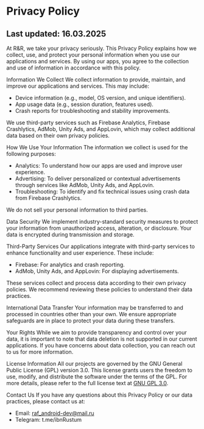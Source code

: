# Privacy Policy
## Last updated: 16.03.2025

At R&R, we take your privacy seriously. This Privacy Policy explains how we collect, use, and protect your personal information when you use our applications and services. By using our apps, you agree to the collection and use of information in accordance with this policy.

Information We Collect
We collect information to provide, maintain, and improve our applications and services. This may include:

- Device information (e.g., model, OS version, and unique identifiers).
- App usage data (e.g., session duration, features used).
- Crash reports for troubleshooting and stability improvements.

We use third-party services such as Firebase Analytics, Firebase Crashlytics, AdMob, Unity Ads, and AppLovin, which may collect additional data based on their own privacy policies.

How We Use Your Information
The information we collect is used for the following purposes:

- Analytics: To understand how our apps are used and improve user experience.
- Advertising: To deliver personalized or contextual advertisements through services like AdMob, Unity Ads, and AppLovin.
- Troubleshooting: To identify and fix technical issues using crash data from Firebase Crashlytics.

We do not sell your personal information to third parties.

Data Security
We implement industry-standard security measures to protect your information from unauthorized access, alteration, or disclosure. Your data is encrypted during transmission and storage.

Third-Party Services
Our applications integrate with third-party services to enhance functionality and user experience. These include:

- Firebase: For analytics and crash reporting.
- AdMob, Unity Ads, and AppLovin: For displaying advertisements.

These services collect and process data according to their own privacy policies. We recommend reviewing these policies to understand their data practices.

International Data Transfer
Your information may be transferred to and processed in countries other than your own. We ensure appropriate safeguards are in place to protect your data during these transfers.

Your Rights
While we aim to provide transparency and control over your data, it is important to note that data deletion is not supported in our current applications. If you have concerns about data collection, you can reach out to us for more information.

License Information
All our projects are governed by the GNU General Public License (GPL) version 3.0. This license grants users the freedom to use, modify, and distribute the software under the terms of the GPL. For more details, please refer to the full license text at [GNU GPL 3.0](https://www.gnu.org/licenses/gpl-3.0.html).

Contact Us
If you have any questions about this Privacy Policy or our data practices, please contact us at:

- Email: raf_android-dev@mail.ru
- Telegram: t.me/ibnRustum
